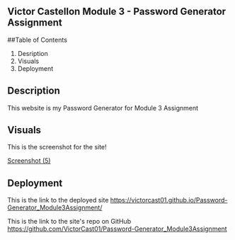## Victor Castellon Module 3 - Password Generator Assignment

##Table of Contents

1. Desription
2. Visuals
3. Deployment


## Description

This website is my Password Generator for Module 3 Assignment


## Visuals

This is the screenshot for the site!

[Screenshot (5)](https://user-images.githubusercontent.com/107225060/175835089-735f5b09-203c-4ad8-9d1c-b7301d3dba32.png)


## Deployment

This is the link to the deployed site
https://victorcast01.github.io/Password-Generator_Module3Assignment/

This is the link to the site's repo on GitHub
https://github.com/VictorCast01/Password-Generator_Module3Assignment
